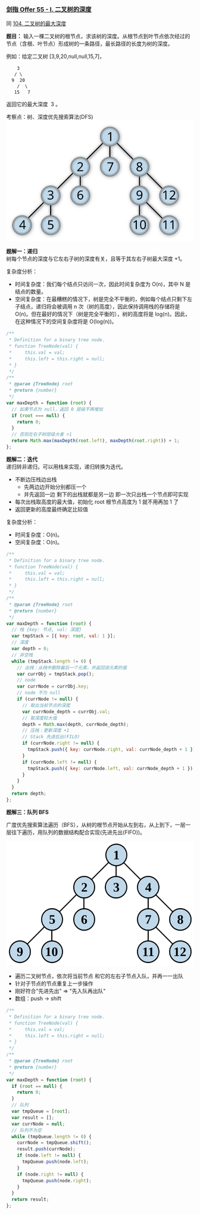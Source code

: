 ### [剑指 Offer 55 - I. 二叉树的深度](https://leetcode-cn.com/problems/er-cha-shu-de-shen-du-lcof/)

同 [104. 二叉树的最大深度](https://leetcode-cn.com/problems/maximum-depth-of-binary-tree/)

**题目：** 输入一棵二叉树的根节点，求该树的深度。从根节点到叶节点依次经过的节点（含根、叶节点）形成树的一条路径，最长路径的长度为树的深度。

例如：给定二叉树 [3,9,20,null,null,15,7]，

```
    3
   / \
  9  20
    /  \
   15   7
```

返回它的最大深度  3 。

考察点：树、深度优先搜索算法(DFS)  
![depth-first-tree](../images/depth-first-tree.svg)

**题解一：递归**  
树每个节点的深度与它左右子树的深度有关，且等于其左右子树最大深度 +1。

复杂度分析：

- 时间复杂度：我们每个结点只访问一次，因此时间复杂度为 O(n)，其中 N 是结点的数量。
- 空间复杂度：在最糟糕的情况下，树是完全不平衡的，例如每个结点只剩下左子结点，递归将会被调用 n 次（树的高度），因此保持调用栈的存储将是 O(n)。但在最好的情况下（树是完全平衡的），树的高度将是 log(n)。因此，在这种情况下的空间复杂度将是 O(log(n))。

```js
/**
 * Definition for a binary tree node.
 * function TreeNode(val) {
 *     this.val = val;
 *     this.left = this.right = null;
 * }
 */
/**
 * @param {TreeNode} root
 * @return {number}
 */
var maxDepth = function (root) {
  // 如果节点为 null，返回 0 层级不再增加
  if (root === null) {
    return 0;
  }
  // 否则左右子树层级大者 +1
  return Math.max(maxDepth(root.left), maxDepth(root.right)) + 1;
};
```

**题解二：迭代**  
递归转非递归，可以用栈来实现，递归转换为迭代。

- 不断边压栈边出栈
  - 先两边边开始分别都压一个
  - 并先返回一边 剩下的出栈就都是另一边 即一次只出栈一个节点即可实现
- 每次出栈取高度的最大值，初始化 root 根节点高度为 1 就不用再加 1 了
- 返回更新的高度最终确定比较值

复杂度分析：

- 时间复杂度：O(n)。
- 空间复杂度：O(n)。

```js
/**
 * Definition for a binary tree node.
 * function TreeNode(val) {
 *     this.val = val;
 *     this.left = this.right = null;
 * }
 */
/**
 * @param {TreeNode} root
 * @return {number}
 */
var maxDepth = function (root) {
  // 栈 {key: 节点, val: 深度}
  var tmpStack = [{ key: root, val: 1 }];
  // 深度
  var depth = 0;
  // 非空栈
  while (tmpStack.length != 0) {
    // 出栈：从栈中删除最后一个元素，并返回该元素的值
    var currObj = tmpStack.pop();
    // node
    var currNode = currObj.key;
    // node 不为 null
    if (currNode != null) {
      // 取出当前节点的深度
      var currNode_depth = currObj.val;
      // 取深度较大值
      depth = Math.max(depth, currNode_depth);
      // 压栈：更新深度 +1
      // Stack 先进后出(FILO)
      if (currNode.right != null) {
        tmpStack.push({ key: currNode.right, val: currNode_depth + 1 });
      }
      if (currNode.left != null) {
        tmpStack.push({ key: currNode.left, val: currNode_depth + 1 });
      }
    }
  }
  return depth;
};
```

**题解三：队列 BFS**

广度优先搜索算法遍历（BFS），从树的根节点开始从左到右，从上到下，一层一层往下遍历，用队列的数据结构配合实现(先进先出(FIFO))。

![breadth-first-tree](../images/breadth-first-tree.svg)

- 遍历二叉树节点，依次将当前节点 和它的左右子节点入队，并再一一出队
- 针对子节点的节点重复上一步操作
- 刚好符合"先进先出" => "先入队再出队"
- 数组：push -> shift

```js
/**
 * Definition for a binary tree node.
 * function TreeNode(val) {
 *     this.val = val;
 *     this.left = this.right = null;
 * }
 */
/**
 * @param {TreeNode} root
 * @return {number}
 */
var maxDepth = function (root) {
  if (root == null) {
    return 0;
  }
  // 队列
  var tmpQueue = [root];
  var result = [];
  var currNode = null;
  // 队列不为空
  while (tmpQueue.length != 0) {
    currNode = tmpQueue.shift();
    result.push(currNode);
    if (node.left != null) {
      tmpQueue.push(node.left);
    }
    if (node.right != null) {
      tmpQueue.push(node.right);
    }
  }
  return result;
};
```
